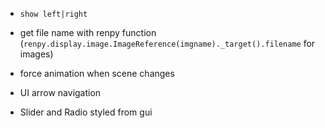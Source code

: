 * `show left|right`

* get file name with renpy function (`renpy.display.image.ImageReference(imgname)._target().filename` for images)

* force animation when scene changes

* UI arrow navigation

* Slider and Radio styled from gui
